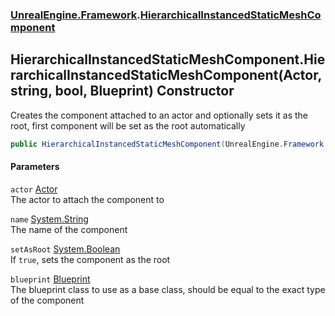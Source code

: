 ### [UnrealEngine.Framework](UnrealEngine_Framework.md 'UnrealEngine.Framework').[HierarchicalInstancedStaticMeshComponent](HierarchicalInstancedStaticMeshComponent.md 'UnrealEngine.Framework.HierarchicalInstancedStaticMeshComponent')
## HierarchicalInstancedStaticMeshComponent.HierarchicalInstancedStaticMeshComponent(Actor, string, bool, Blueprint) Constructor
Creates the component attached to an actor and optionally sets it as the root, first component will be set as the root automatically  
```csharp
public HierarchicalInstancedStaticMeshComponent(UnrealEngine.Framework.Actor actor, string name=null, bool setAsRoot=false, UnrealEngine.Framework.Blueprint blueprint=null);
```
#### Parameters
<a name='UnrealEngine_Framework_HierarchicalInstancedStaticMeshComponent_HierarchicalInstancedStaticMeshComponent(UnrealEngine_Framework_Actor_string_bool_UnrealEngine_Framework_Blueprint)_actor'></a>
`actor` [Actor](Actor.md 'UnrealEngine.Framework.Actor')  
The actor to attach the component to
  
<a name='UnrealEngine_Framework_HierarchicalInstancedStaticMeshComponent_HierarchicalInstancedStaticMeshComponent(UnrealEngine_Framework_Actor_string_bool_UnrealEngine_Framework_Blueprint)_name'></a>
`name` [System.String](https://docs.microsoft.com/en-us/dotnet/api/System.String 'System.String')  
The name of the component
  
<a name='UnrealEngine_Framework_HierarchicalInstancedStaticMeshComponent_HierarchicalInstancedStaticMeshComponent(UnrealEngine_Framework_Actor_string_bool_UnrealEngine_Framework_Blueprint)_setAsRoot'></a>
`setAsRoot` [System.Boolean](https://docs.microsoft.com/en-us/dotnet/api/System.Boolean 'System.Boolean')  
If `true`, sets the component as the root
  
<a name='UnrealEngine_Framework_HierarchicalInstancedStaticMeshComponent_HierarchicalInstancedStaticMeshComponent(UnrealEngine_Framework_Actor_string_bool_UnrealEngine_Framework_Blueprint)_blueprint'></a>
`blueprint` [Blueprint](Blueprint.md 'UnrealEngine.Framework.Blueprint')  
The blueprint class to use as a base class, should be equal to the exact type of the component
  
